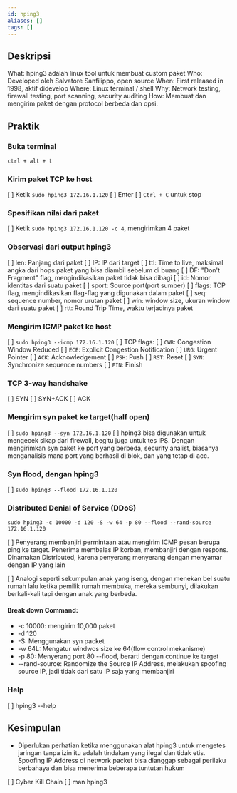```yaml
---
id: hping3
aliases: []
tags: []
---
```


## Deskripsi

What: hping3 adalah linux tool untuk membuat custom paket
Who: Developed oleh Salvatore Sanfilippo, open source
When: First released in 1998, aktif didevelop
Where: Linux terminal / shell
Why: Network testing, firewall testing, port scanning, security auditing
How: Membuat dan mengirim paket dengan protocol berbeda dan opsi.

## Praktik

### Buka terminal

`ctrl + alt + t`

### Kirim paket TCP ke host

[ ] Ketik `sudo hping3 172.16.1.120`
[ ] Enter
[ ] `Ctrl + C` untuk stop

### Spesifikan nilai dari paket

[ ] Ketik `sudo hping3 172.16.1.120 -c 4`, mengirimkan 4 paket

### Observasi dari output hping3

[ ] len: Panjang dari paket
[ ] IP: IP dari target
[ ] ttl: Time to live, maksimal angka dari hops paket yang bisa diambil sebelum di buang
[ ] DF: "Don't Fragment" flag, mengindikasikan paket tidak bisa dibagi
[ ] id: Nomor identitas dari suatu paket
[ ] sport: Source port(port sumber)
[ ] flags: TCP flag, mengindikasikan flag-flag yang digunakan dalam paket
[ ] seq: sequence number, nomor urutan paket
[ ] win: window size, ukuran window dari suatu paket
[ ] rtt: Round Trip Time, waktu terjadinya paket

### Mengirim ICMP paket ke host

[ ] `sudo hping3 --icmp 172.16.1.120`
[ ] TCP flags:
[ ] `CWR`: Congestion Window Reduced
[ ] `ECE`: Explicit Congestion Notification
[ ] `URG`: Urgent Pointer
[ ] `ACK`: Acknowledgement
[ ] `PSH`: Push
[ ] `RST`: Reset
[ ] `SYN`: Synchronize sequence numbers
[ ] `FIN`: Finish

### TCP 3-way handshake

[ ] SYN
[ ] SYN+ACK
[ ] ACK

### Mengirim syn paket ke target(half open)

[ ] `sudo hping3 --syn 172.16.1.120`
[ ] hping3 bisa digunakan untuk mengecek sikap dari firewall, begitu juga untuk tes IPS. Dengan mengirimkan syn paket ke port yang berbeda, security analist, biasanya menganalisis mana port yang berhasil di blok, dan yang tetap di acc.

### Syn flood, dengan hping3

[ ] `sudo hping3 --flood 172.16.1.120`

### Distributed Denial of Service (DDoS)

`sudo hping3 -c 10000 -d 120 -S -w 64 -p 80 --flood --rand-source 172.16.1.120`

[ ] Penyerang membanjiri permintaan atau mengirim ICMP pesan berupa ping ke target. Penerima membalas IP korban, membanjiri dengan respons. Dinamakan Distributed, karena penyerang menyerang dengan menyamar dengan IP yang lain

[ ] Analogi seperti sekumpulan anak yang iseng, dengan menekan bel suatu rumah lalu ketika pemilik rumah membuka, mereka sembunyi, dilakukan berkali-kali tapi dengan anak yang berbeda.

#### Break down Command:

- -c 10000: mengirim 10,000 paket
- -d 120
- -S: Menggunakan syn packet
- -w 64L: Mengatur windwos size ke 64(flow control mekanisme)
- -p 80: Menyerang port 80 --flood, berarti dengan continue ke target
- --rand-source: Randomize the Source IP Address, melakukan spoofing source IP, jadi tidak dari satu IP saja yang membanjiri

### Help

[ ] hping3 --help

## Kesimpulan

- Diperlukan perhatian ketika menggunakan alat hping3 untuk mengetes jaringan tanpa izin itu adalah tindakan yang ilegal dan tidak etis. Spoofing IP Address di network packet bisa dianggap sebagai perilaku berbahaya dan bisa menerima beberapa tuntutan hukum

[ ] Cyber Kill Chain
[ ] man hping3
